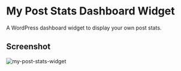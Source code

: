# My Post Stats Dashboard Widget

A WordPress dashboard widget to display your own post stats.

## Screenshot

![my-post-stats-widget](https://github.com/user-attachments/assets/5da4f913-00f6-472a-a86b-72c178467e18)



